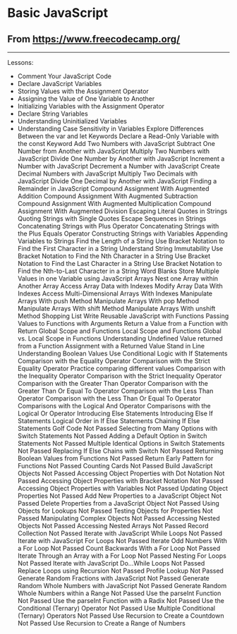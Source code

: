 # Basic JavaScript

## From https://www.freecodecamp.org/
___

Lessons:

- Comment Your JavaScript Code
- Declare JavaScript Variables
- Storing Values with the Assignment Operator
- Assigning the Value of One Variable to Another
- Initializing Variables with the Assignment Operator
- Declare String Variables
- Understanding Uninitialized Variables
- Understanding Case Sensitivity in Variables
Explore Differences Between the var and let Keywords
Declare a Read-Only Variable with the const Keyword
Add Two Numbers with JavaScript
Subtract One Number from Another with JavaScript
Multiply Two Numbers with JavaScript
Divide One Number by Another with JavaScript
Increment a Number with JavaScript
Decrement a Number with JavaScript
Create Decimal Numbers with JavaScript
Multiply Two Decimals with JavaScript
Divide One Decimal by Another with JavaScript
Finding a Remainder in JavaScript
Compound Assignment With Augmented Addition
Compound Assignment With Augmented Subtraction
Compound Assignment With Augmented Multiplication
Compound Assignment With Augmented Division
Escaping Literal Quotes in Strings
Quoting Strings with Single Quotes
Escape Sequences in Strings
Concatenating Strings with Plus Operator
Concatenating Strings with the Plus Equals Operator
Constructing Strings with Variables
Appending Variables to Strings
Find the Length of a String
Use Bracket Notation to Find the First Character in a String
Understand String Immutability
Use Bracket Notation to Find the Nth Character in a String
Use Bracket Notation to Find the Last Character in a String
Use Bracket Notation to Find the Nth-to-Last Character in a String
Word Blanks
Store Multiple Values in one Variable using JavaScript Arrays
Nest one Array within Another Array
Access Array Data with Indexes
Modify Array Data With Indexes
Access Multi-Dimensional Arrays With Indexes
Manipulate Arrays With push Method
Manipulate Arrays With pop Method
Manipulate Arrays With shift Method
Manipulate Arrays With unshift Method
Shopping List
Write Reusable JavaScript with Functions
Passing Values to Functions with Arguments
Return a Value from a Function with Return
Global Scope and Functions
Local Scope and Functions
Global vs. Local Scope in Functions
Understanding Undefined Value returned from a Function
Assignment with a Returned Value
Stand in Line
Understanding Boolean Values
Use Conditional Logic with If Statements
Comparison with the Equality Operator
Comparison with the Strict Equality Operator
Practice comparing different values
Comparison with the Inequality Operator
Comparison with the Strict Inequality Operator
Comparison with the Greater Than Operator
Comparison with the Greater Than Or Equal To Operator
Comparison with the Less Than Operator
Comparison with the Less Than Or Equal To Operator
Comparisons with the Logical And Operator
Comparisons with the Logical Or Operator
Introducing Else Statements
Introducing Else If Statements
Logical Order in If Else Statements
Chaining If Else Statements
Golf Code
Not Passed
Selecting from Many Options with Switch Statements
Not Passed
Adding a Default Option in Switch Statements
Not Passed
Multiple Identical Options in Switch Statements
Not Passed
Replacing If Else Chains with Switch
Not Passed
Returning Boolean Values from Functions
Not Passed
Return Early Pattern for Functions
Not Passed
Counting Cards
Not Passed
Build JavaScript Objects
Not Passed
Accessing Object Properties with Dot Notation
Not Passed
Accessing Object Properties with Bracket Notation
Not Passed
Accessing Object Properties with Variables
Not Passed
Updating Object Properties
Not Passed
Add New Properties to a JavaScript Object
Not Passed
Delete Properties from a JavaScript Object
Not Passed
Using Objects for Lookups
Not Passed
Testing Objects for Properties
Not Passed
Manipulating Complex Objects
Not Passed
Accessing Nested Objects
Not Passed
Accessing Nested Arrays
Not Passed
Record Collection
Not Passed
Iterate with JavaScript While Loops
Not Passed
Iterate with JavaScript For Loops
Not Passed
Iterate Odd Numbers With a For Loop
Not Passed
Count Backwards With a For Loop
Not Passed
Iterate Through an Array with a For Loop
Not Passed
Nesting For Loops
Not Passed
Iterate with JavaScript Do...While Loops
Not Passed
Replace Loops using Recursion
Not Passed
Profile Lookup
Not Passed
Generate Random Fractions with JavaScript
Not Passed
Generate Random Whole Numbers with JavaScript
Not Passed
Generate Random Whole Numbers within a Range
Not Passed
Use the parseInt Function
Not Passed
Use the parseInt Function with a Radix
Not Passed
Use the Conditional (Ternary) Operator
Not Passed
Use Multiple Conditional (Ternary) Operators
Not Passed
Use Recursion to Create a Countdown
Not Passed
Use Recursion to Create a Range of Numbers

